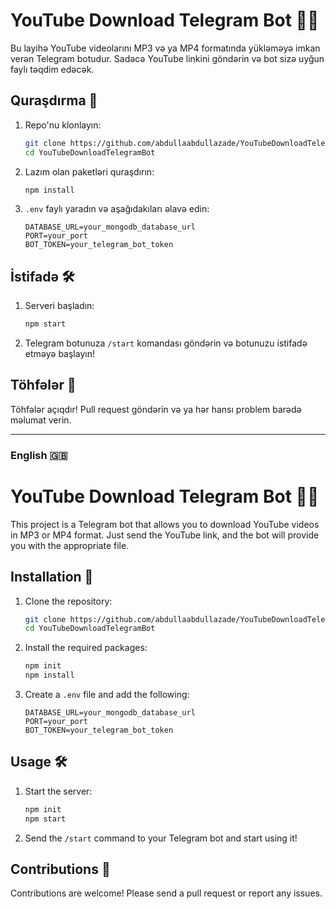 # YouTube Download Telegram Bot 🎵🎥

Bu layihə YouTube videolarını MP3 və ya MP4 formatında yükləməyə imkan verən Telegram botudur. Sadəcə YouTube linkini göndərin və bot sizə uyğun faylı təqdim edəcək.

## Quraşdırma 🚀

1. Repo'nu klonlayın:
    ```bash
    git clone https://github.com/abdullaabdullazade/YouTubeDownloadTelegramBot.git
    cd YouTubeDownloadTelegramBot
    ```

2. Lazım olan paketləri quraşdırın:
    ```bash
    npm install
    ```

3. `.env` faylı yaradın və aşağıdakıları əlavə edin:
    ```plaintext
    DATABASE_URL=your_mongodb_database_url
    PORT=your_port
    BOT_TOKEN=your_telegram_bot_token
    ```

## İstifadə 🛠️

1. Serveri başladın:
    ```bash
    npm start
    ```

2. Telegram botunuza `/start` komandası göndərin və botunuzu istifadə etməyə başlayın!

## Töhfələr 👥

Töhfələr açıqdır! Pull request göndərin və ya hər hansı problem barədə məlumat verin.

---

### English 🇬🇧

# YouTube Download Telegram Bot 🎵🎥

This project is a Telegram bot that allows you to download YouTube videos in MP3 or MP4 format. Just send the YouTube link, and the bot will provide you with the appropriate file.

## Installation 🚀

1. Clone the repository:
    ```bash
    git clone https://github.com/abdullaabdullazade/YouTubeDownloadTelegramBot.git
    cd YouTubeDownloadTelegramBot
    ```

2. Install the required packages:
    ```bash
    npm init
    npm install
    ```

3. Create a `.env` file and add the following:
    ```plaintext
    DATABASE_URL=your_mongodb_database_url
    PORT=your_port
    BOT_TOKEN=your_telegram_bot_token
    ```

## Usage 🛠️

1. Start the server:
    ```bash
    npm init
    npm start
    ```

2. Send the `/start` command to your Telegram bot and start using it!

## Contributions 👥

Contributions are welcome! Please send a pull request or report any issues.

